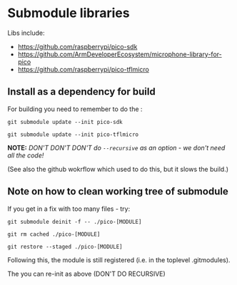 # Submodule libraries

Libs include:
* https://github.com/raspberrypi/pico-sdk
* https://github.com/ArmDeveloperEcosystem/microphone-library-for-pico
* https://github.com/raspberrypi/pico-tflmicro

## Install as a dependency for build

For building you need to remember to do the :

`git submodule update --init pico-sdk`

`git submodule update --init pico-tflmicro`

**NOTE:** *DON'T DON'T DON'T do `--recursive` as an option - we don't need all the code!*

(See also the github wokrflow which used to do this, but it slows the build.)

## Note on how to clean working tree of submodule

If you get in a fix with too many files - try:

`git submodule deinit -f -- ./pico-[MODULE]`

`git rm cached ./pico-[MODULE]`

`git restore --staged ./pico-[MODULE]`

Following this, the module is still registered (i.e. in the toplevel .gitmodules).

The you can re-init as above (DON'T DO RECURSIVE)